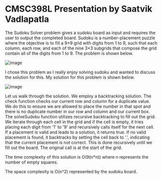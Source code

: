 # CMSC398L Presentation by Saatvik Vadlapatla

The Sudoku Solver problem gives a sudoku board as input and requires the user to output the completed board. Sudoku is a number-placement puzzle where the objective is to fill a 9×9 grid with digits from 1 to 9, such that each column, each row, and each of the nine 3×3 subgrids that compose the grid contain all of the digits from 1 to 9. The problem is shown below.

![image](https://github.com/SaatvikV/CMSC398L/assets/33701797/d6493052-3d98-42c8-9f34-074e99c54569)


I chose this problem as I really enjoy solving sudoku and wanted to discuss the solution for this. My solution for this problem is shown below.

![image](https://github.com/SaatvikV/CMSC398L/assets/33701797/64863f61-8076-497c-a646-68c8038f796e)


Let us walk through the solution. We employ a backtracking solution. The check function checks our current row and column for a duplicate value. We do this to ensure we are allowed to place the number in that spot and there is no duplicate number in our row and column and our current box. The solveSudoku function utilizes recursive backtracking to fill out the grid. We iterate through each cell in the grid and if the cell is empty, it tries placing each digit from '1' to '9' and recursively calls itself for the next cell. If a placement is valid and leads to a solution, it returns true. If no valid placement is found, it backtracks by setting the cell back to '.', indicating that the current placement is not correct. This is done recursively until we fill out the board. The original call is at the start of the grid.

The time complexity of this solution is O(9(n*n)) where n represents the number of empty squares.

The space complexity is O(n^2) represented by the sudoku board.
